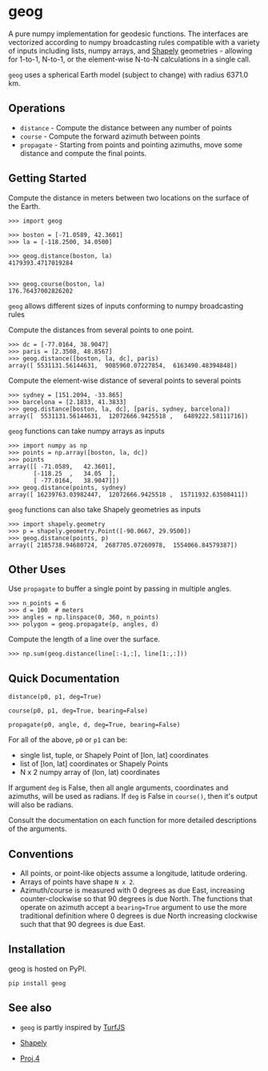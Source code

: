 geog
====

A pure numpy implementation for geodesic functions. The interfaces are
vectorized according to numpy broadcasting rules compatible with a variety of
inputs including lists, numpy arrays, and
[Shapely](http://toblerity.org/shapely/) geometries - allowing for 1-to-1,
N-to-1, or the element-wise N-to-N calculations in a single call.

`geog` uses a spherical Earth model (subject to change) with radius 6371.0 km.


Operations
---------
* `distance` - Compute the distance between any number of points
* `course` - Compute the forward azimuth between points
* `propagate` - Starting from points and pointing azimuths, move some
distance and compute the final points.


Getting Started
---------------

Compute the distance in meters between two locations on the surface of the
Earth.
```
>>> import geog

>>> boston = [-71.0589, 42.3601]
>>> la = [-118.2500, 34.0500]

>>> geog.distance(boston, la)
4179393.4717019284


>>> geog.course(boston, la)
176.76437002826202

```

`geog` allows different sizes of inputs conforming to numpy broadcasting
rules

Compute the distances from several points to one point.
```
>>> dc = [-77.0164, 38.9047]
>>> paris = [2.3508, 48.8567]
>>> geog.distance([boston, la, dc], paris)
array([ 5531131.56144631,  9085960.07227854,  6163490.48394848])

```

Compute the element-wise distance of several points to several points
```
>>> sydney = [151.2094, -33.865]
>>> barcelona = [2.1833, 41.3833]
>>> geog.distance[boston, la, dc], [paris, sydney, barcelona])
array([  5531131.56144631,  12072666.9425518 ,   6489222.58111716])

```

`geog` functions can take numpy arrays as inputs
```
>>> import numpy as np
>>> points = np.array([boston, la, dc])
>>> points
array([[ -71.0589,   42.3601],
       [-118.25  ,   34.05  ],
       [ -77.0164,   38.9047]])
>>> geog.distance(points, sydney)
array([ 16239763.03982447,  12072666.9425518 ,  15711932.63508411])
```


`geog` functions can also take Shapely geometries as inputs
```
>>> import shapely.geometry
>>> p = shapely.geometry.Point([-90.0667, 29.9500])
>>> geog.distance(points, p)
array([ 2185738.94680724,  2687705.07260978,  1554066.84579387])

```


Other Uses
----------------
Use `propagate` to buffer a single point by passing in multiple angles.

```
>>> n_points = 6
>>> d = 100  # meters
>>> angles = np.linspace(0, 360, n_points)
>>> polygon = geog.propagate(p, angles, d)

```

Compute the length of a line over the surface.
```
>>> np.sum(geog.distance(line[:-1,:], line[1:,:]))
```


Quick Documentation
-------------
`distance(p0, p1, deg=True)`

`course(p0, p1, deg=True, bearing=False)`

`propagate(p0, angle, d, deg=True, bearing=False)`

For all of the above, `p0` or `p1` can be:
- single list, tuple, or Shapely Point of [lon, lat] coordinates
- list of [lon, lat] coordinates or Shapely Points
- N x 2 numpy array of (lon, lat) coordinates

If argument `deg` is False, then all angle arguments, coordinates and
azimuths, will be used as radians. If `deg` is False in `course()`, then it's
output will also be radians.

Consult the documentation on each function for more detailed descriptions of
the arguments.


Conventions
-----------
* All points, or point-like objects assume a longitude, latitude ordering.
* Arrays of points have shape `N x 2`.
* Azimuth/course is measured with 0 degrees as due East, increasing
  counter-clockwise so that 90 degrees is due North. The functions that
operate on azimuth accept a `bearing=True` argument to use the more
traditional definition where 0 degrees is due North increasing clockwise such
that that 90 degrees is due East.


Installation
-----------
geog is hosted on PyPI.

```
pip install geog
```


See also
--------
* `geog` is partly inspired by [TurfJS](https://www.turfjs.org)

* [Shapely](https://github.com/toblerity/shapely)
* [Proj.4](https://trac.osgeo.org/proj/)
